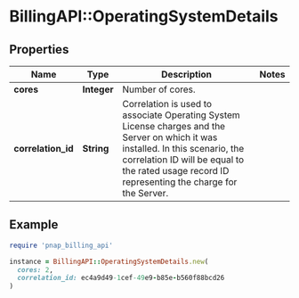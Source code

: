 # BillingAPI::OperatingSystemDetails

## Properties

| Name | Type | Description | Notes |
| ---- | ---- | ----------- | ----- |
| **cores** | **Integer** | Number of cores. |  |
| **correlation_id** | **String** | Correlation is used to associate Operating System License charges and the Server on which it was installed. In this scenario, the correlation ID will be equal to the rated usage record ID representing the charge for the Server. |  |

## Example

```ruby
require 'pnap_billing_api'

instance = BillingAPI::OperatingSystemDetails.new(
  cores: 2,
  correlation_id: ec4a9d49-1cef-49e9-b85e-b560f88bcd26
)
```

